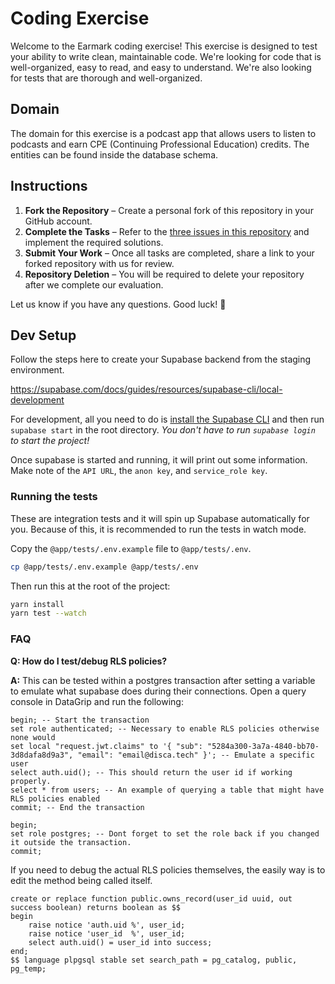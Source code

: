 # Coding Exercise

Welcome to the Earmark coding exercise! This exercise is designed to test your ability to write clean, maintainable
code. We're looking for code that is well-organized, easy to read, and easy to understand. We're also looking for tests
that are thorough and well-organized.

## Domain

The domain for this exercise is a podcast app that allows users to listen to podcasts and earn CPE (Continuing
Professional Education) credits. The entities can be found inside the database schema.

## Instructions  

1. **Fork the Repository** – Create a personal fork of this repository in your GitHub account.  
2. **Complete the Tasks** – Refer to the [three issues in this repository](https://github.com/EarmarkCPE/coding-exercise/issues) and implement the required solutions.  
3. **Submit Your Work** – Once all tasks are completed, share a link to your forked repository with us for review.  
4. **Repository Deletion** – You will be required to delete your repository after we complete our evaluation.  

Let us know if you have any questions. Good luck! 🚀  

## Dev Setup

Follow the steps here to create your Supabase backend from the staging environment.

https://supabase.com/docs/guides/resources/supabase-cli/local-development

For development, all you need to do is [install the Supabase CLI](https://supabase.com/docs/guides/cli) and then run
`supabase start` in the root directory. _You don't have to run `supabase login` to start the project!_

Once supabase is started and running, it will print out some information. Make note of the `API URL`, the `anon key`,
and `service_role key`.

### Running the tests

These are integration tests and it will spin up Supabase automatically for you. Because of this, it is recommended to
run the tests in watch mode.

Copy the `@app/tests/.env.example` file to `@app/tests/.env`.

```bash
cp @app/tests/.env.example @app/tests/.env
````

Then run this at the root of the project:

```bash
yarn install
yarn test --watch
```

### FAQ

**Q: How do I test/debug RLS policies?**

**A:** This can be tested within a postgres transaction after setting a variable to emulate what supabase does during
their connections. Open a query console in DataGrip and run the following:

```postgresql
begin; -- Start the transaction
set role authenticated; -- Necessary to enable RLS policies otherwise none would
set local "request.jwt.claims" to '{ "sub": "5284a300-3a7a-4840-bb70-3d8dafa8d9a3", "email": "email@disca.tech" }'; -- Emulate a specific user
select auth.uid(); -- This should return the user id if working properly.
select * from users; -- An example of querying a table that might have RLS policies enabled
commit; -- End the transaction
```

```postgresql
begin;
set role postgres; -- Dont forget to set the role back if you changed it outside the transaction.
commit;
```

If you need to debug the actual RLS policies themselves, the easily way is to edit the method being called itself.

```postgresql
create or replace function public.owns_record(user_id uuid, out success boolean) returns boolean as $$
begin
    raise notice 'auth.uid %', user_id;
    raise notice 'user_id  %', user_id;
    select auth.uid() = user_id into success;
end;
$$ language plpgsql stable set search_path = pg_catalog, public, pg_temp;
```


